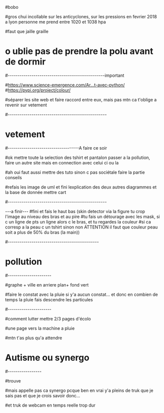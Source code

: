 #bobo

#gros chui incollable sur les anticyclones, sur les pressions en fevrier 2018 a lyon personne me prend entre 1020 et 1038 hpa

#faut que jaille graille 

# o ublie pas de prendre la polu avant de dormir

#-------------------------------------------------important

#https://www.science-emergence.com/Ar...t-avec-python/
#https://pypi.org/project/colour/

#séparer les site web et faire raccord entre eux, mais pas mtn  ca t'oblige a revenir sur vetement

#--------------------------------------------------




# vetement
#------------------------------------A faire ce soir

#ok mettre toute la selection des tshirt et pantalon passer a la pollution, faire un autre site mais en connection avec celui ci ou la

#ah oui faut aussi mettre des tuto sinon c pas sociétale faire la partie conseils

#refais les image de uml et fini lexplication des deux autres diagrammes et la base de donnée mettre cart


#--------------------------------------------------



---a finir---
#fini et fais le haut bas (skin detector via la figure tu crop l'image au niveau des bras et au pire
#tu fais un détourage avec les mask, si c un ligne de pts un ligne alors c le bras, et tu regardes la couleur 
#si ca corresp a la peau c un tshirt sinon non ATTENTION il faut que couleur peau soit a plus de 50% du bras (la main))

#----------------------------------------------


# pollution

#----------------------

#graphe + ville en arriere plan+ fond vert

#faire le constat avec la pluie si y'a aucun constat... et donc en combien de temps la pluie fais descendre les particules


#----------------------


#comment lutter mettre 2/3 pages d'écolo 

#une page vers la machine a pluie

#mtn t'as plus qu'a attendre


# Autisme ou synergo 

#-----------------

#trouve

#mais appelle pas ca synergo pcque ben en vrai y'a pleins de truk que je sais pas et que je crois savoir donc...

#et truk de webcam en temps reelle trop dur 


































